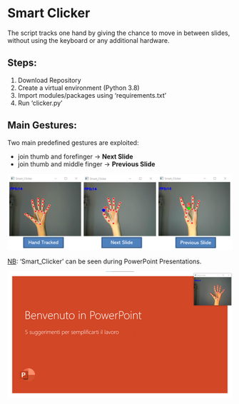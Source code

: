 # Smart Clicker

The script tracks one hand by giving the chance to move in between slides, without using the keyboard or any additional hardware. 

## Steps:
1)	Download Repository
2)	Create a virtual environment (Python 3.8)
3)	Import modules/packages using ‘requirements.txt’
4)	Run ‘clicker.py’

## Main Gestures:

Two main predefined gestures are exploited:
- join thumb and forefinger -> **Next Slide**
- join thumb and middle finger -> **Previous Slide**

![alt text](images/img1.PNG)

<ins>NB</ins>: ‘Smart_Clicker’ can be seen during PowerPoint Presentations.

![alt text](images/img2.png)

